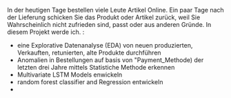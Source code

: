 In der heutigen Tage bestellen viele Leute Artikel Online. Ein paar Tage nach der Lieferung schicken Sie das Produkt oder Artikel zurück, weil Sie Wahrscheinlich nicht zufrieden sind, passt oder aus anderen Gründe. 
In diesem Projekt werde ich. :
- eine Explorative Datenanalyse (EDA) von neuen produzierten, Verkauften, retunierten, alte Produkte  durchführen
- Anomalien in Bestellungen auf basis von "Payment_Methode) der letzten drei Jahre  mittels Statistiche Methode erkennen
- Multivariate LSTM Models enwickeln 
- random forest classifier and Regression entwickeln
- 
